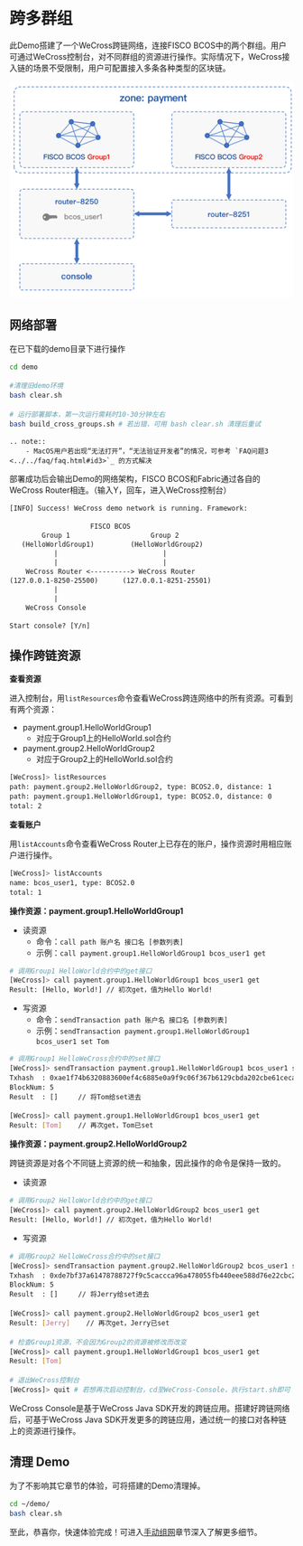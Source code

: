 # 跨多群组

此Demo搭建了一个WeCross跨链网络，连接FISCO BCOS中的两个群组。用户可通过WeCross控制台，对不同群组的资源进行操作。实际情况下，WeCross接入链的场景不受限制，用户可配置接入多条各种类型的区块链。

![](../../images/tutorial/demo_cross_groups.png)

## 网络部署

在已下载的demo目录下进行操作

```bash
cd demo

#清理旧demo环境
bash clear.sh

# 运行部署脚本，第一次运行需耗时10-30分钟左右
bash build_cross_groups.sh # 若出错，可用 bash clear.sh 清理后重试
```

```eval_rst
.. note::
    - MacOS用户若出现“无法打开”，“无法验证开发者”的情况，可参考 `FAQ问题3 <../../faq/faq.html#id3>`_ 的方式解决
```

部署成功后会输出Demo的网络架构，FISCO BCOS和Fabric通过各自的WeCross Router相连。（输入Y，回车，进入WeCross控制台）

``` 
[INFO] Success! WeCross demo network is running. Framework:

                    FISCO BCOS
        Group 1                    Group 2
   (HelloWorldGroup1)         (HelloWorldGroup2)
           |                          |
           |                          |
    WeCross Router <----------> WeCross Router
(127.0.0.1-8250-25500)      (127.0.0.1-8251-25501)
           |
           |
    WeCross Console
    
Start console? [Y/n]
```

## 操作跨链资源

**查看资源**

进入控制台，用`listResources`命令查看WeCross跨连网络中的所有资源。可看到有两个资源：

* payment.group1.HelloWorldGroup1
  * 对应于Group1上的HelloWorld.sol合约
* payment.group2.HelloWorldGroup2
  * 对应于Group2上的HelloWorld.sol合约

```bash
[WeCross]> listResources
path: payment.group2.HelloWorldGroup2, type: BCOS2.0, distance: 1
path: payment.group1.HelloWorldGroup1, type: BCOS2.0, distance: 0
total: 2
```

**查看账户**

用`listAccounts`命令查看WeCross Router上已存在的账户，操作资源时用相应账户进行操作。

```bash
[WeCross]> listAccounts
name: bcos_user1, type: BCOS2.0
total: 1
```

**操作资源：payment.group1.HelloWorldGroup1**

- 读资源
  - 命令：`call path 账户名 接口名 [参数列表]`
  - 示例：`call payment.group1.HelloWorldGroup1 bcos_user1 get`
  
```bash
# 调用Group1 HelloWorld合约中的get接口
[WeCross]> call payment.group1.HelloWorldGroup1 bcos_user1 get
Result: [Hello, World!] // 初次get，值为Hello World!
```

- 写资源
  - 命令：`sendTransaction path 账户名 接口名 [参数列表]`
  - 示例：`sendTransaction payment.group1.HelloWorldGroup1 bcos_user1 set Tom`

```bash
# 调用Group1 HelloWeCross合约中的set接口
[WeCross]> sendTransaction payment.group1.HelloWorldGroup1 bcos_user1 set Tom
Txhash  : 0xae1f74b6320883600ef4c6885e0a9f9c06f367b6129cbda202cbe61cecac0ed0
BlockNum: 5
Result  : []     // 将Tom给set进去

[WeCross]> call payment.group1.HelloWorldGroup1 bcos_user1 get
Result: [Tom]    // 再次get，Tom已set
```

**操作资源：payment.group2.HelloWorldGroup2**

跨链资源是对各个不同链上资源的统一和抽象，因此操作的命令是保持一致的。

- 读资源

```bash
# 调用Group2 HelloWorld合约中的get接口
[WeCross]> call payment.group2.HelloWorldGroup2 bcos_user1 get
Result: [Hello, World!] // 初次get，值为Hello World!
```

- 写资源

```bash
# 调用Group2 HelloWeCross合约中的set接口
[WeCross]> sendTransaction payment.group2.HelloWorldGroup2 bcos_user1 set Jerry
Txhash  : 0xde7bf37a61478788727f9c5caccca96a478055fb440eee588d76e22cbc232bc5
BlockNum: 5
Result  : []     // 将Jerry给set进去

[WeCross]> call payment.group2.HelloWorldGroup2 bcos_user1 get
Result: [Jerry]    // 再次get，Jerry已set

# 检查Group1资源，不会因为Group2的资源被修改而改变
[WeCross]> call payment.group1.HelloWorldGroup1 bcos_user1 get
Result: [Tom]

# 退出WeCross控制台
[WeCross]> quit # 若想再次启动控制台，cd至WeCross-Console，执行start.sh即可
```

WeCross Console是基于WeCross Java SDK开发的跨链应用。搭建好跨链网络后，可基于WeCross Java SDK开发更多的跨链应用，通过统一的接口对各种链上的资源进行操作。

## 清理 Demo

为了不影响其它章节的体验，可将搭建的Demo清理掉。

``` bash
cd ~/demo/
bash clear.sh
```

至此，恭喜你，快速体验完成！可进入[手动组网](../networks.md)章节深入了解更多细节。


